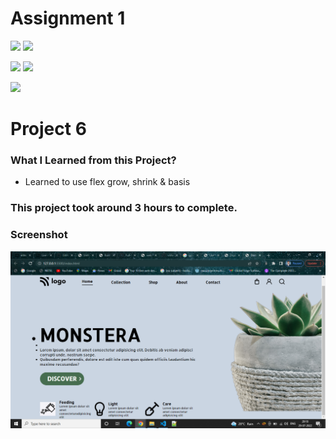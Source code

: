 # Assignment 1

![](https://img.shields.io/badge/iNeuron-LCO-red)
![](https://img.shields.io/badge/Hitesh--Choudhary-Full--stack--js--bootcamp-yellow)

![](https://img.shields.io/badge/HTML-CSS-orange)
![](https://img.shields.io/badge/LIVE--CLASS-PROJECT6-blueviolet)

![](https://img.shields.io/badge/Hrishikesh--Kumbhar-Software--Engineer-blue)

# Project 6 

### What I Learned from this Project?

- Learned to use flex grow, shrink & basis

### This project took around 3 hours to complete.

### Screenshot

![](./screenshot/Screenshot%20(21).png)